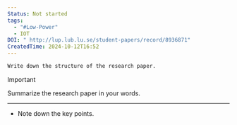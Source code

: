 ```yaml
---
Status: Not started
tags:
  - "#Low-Power"
  - IOT
DOI: " http://lup.lub.lu.se/student-papers/record/8936871"
CreatedTime: 2024-10-12T16:52
---
```

```Markdown
Write down the structure of the research paper.
```

> [!important]  
> Summarize the research paper in your words.  

[](https://www.notion.soundefined)

---

- Note down the key points.